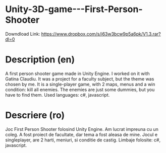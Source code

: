 # Unity-3D-game---First-Person-Shooter

Downdload Link: https://www.dropbox.com/s/i63w3bcw9p5a6pk/V1.3.rar?dl=0

# Description (en)
A first person shooter game made in Unity Engine. I worked on it with Gatina Claudiu. It was a project for a faculty subject, but the theme was chosen by me. It is a single-player game, with 2 maps, menus and a win condition: kill all enemies. The enemies are just some dummies, but you have to find them. 
Used languages: c#, javascript.

# Descriere (ro)
Joc First Person Shooter folosind Unity Engine. Am lucrat impreuna cu un coleg. A fost proiect de facultate, dar tema a fost aleasa de mine. Jocul e singleplayer, are 2 harti, meniuri, si conditie de castig. 
Limbaje folosite: c#, javascript.
